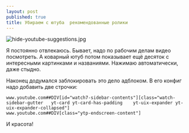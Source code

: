 ```yaml
---
layout: post
published: true
title: Убираем с ютуба  рекомендованные ролики
---
```

![hide-youtube-suggestions.jpg]({{site.baseurl}}/media/hide-youtube-suggestions.jpg)

Я постоянно отвлекаюсь. Бывает, надо по рабочим делам видео посмотреть. А коварный ютуб потом показывает ещё десяток с интересными картинками и названиями. Нажимаю автоматически, даже стыдно.

Наконец додумался заблокировать это дело адблоком. В его конфиг надо добавить две строчки:

```
www.youtube.com##DIV[id="watch7-sidebar-contents"][class="watch-sidebar-gutter   yt-card yt-card-has-padding    yt-uix-expander yt-uix-expander-collapsed"]
www.youtube.com##DIV[class="ytp-endscreen-content"]
```

И красота!

